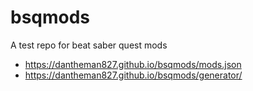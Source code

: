 # bsqmods
A test repo for beat saber quest mods

- https://dantheman827.github.io/bsqmods/mods.json
- https://dantheman827.github.io/bsqmods/generator/
